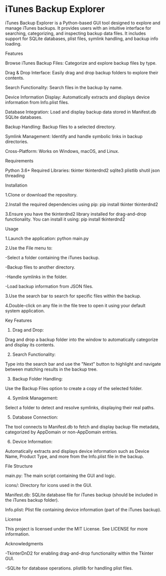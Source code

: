 # iTunes Backup Explorer

iTunes Backup Explorer is a Python-based GUI tool designed to explore and manage iTunes backups. It provides users with an intuitive interface for searching, categorizing, and inspecting backup data files. It includes support for SQLite databases, plist files, symlink handling, and backup info loading.

Features

Browse iTunes Backup Files: Categorize and explore backup files by type.

Drag & Drop Interface: Easily drag and drop backup folders to explore their contents.

Search Functionality: Search files in the backup by name.

Device Information Display: Automatically extracts and displays device information from Info.plist files.

Database Integration: Load and display backup data stored in Manifest.db SQLite databases.

Backup Handling: Backup files to a selected directory.

Symlink Management: Identify and handle symbolic links in backup directories.

Cross-Platform: Works on Windows, macOS, and Linux.




Requirements

Python 3.6+
Required Libraries:
tkinter
tkinterdnd2
sqlite3
plistlib
shutil
json
threading

Installation

1.Clone or download the repository.

2.Install the required dependencies using pip:
pip install tkinter tkinterdnd2

3.Ensure you have the tkinterdnd2 library installed for drag-and-drop functionality. You can install it using:
pip install tkinterdnd2

Usage

1.Launch the application:
python main.py

2.Use the File menu to:

-Select a folder containing the iTunes backup.

-Backup files to another directory.

-Handle symlinks in the folder.

-Load backup information from JSON files.


3.Use the search bar to search for specific files within the backup.

4.Double-click on any file in the file tree to open it using your default system application.

Key Features

1. Drag and Drop:

Drag and drop a backup folder into the window to automatically categorize and display its contents.

2. Search Functionality:

Type into the search bar and use the "Next" button to highlight and navigate between matching results in the backup tree.

3. Backup Folder Handling:

Use the Backup Files option to create a copy of the selected folder.

4. Symlink Management:

Select a folder to detect and resolve symlinks, displaying their real paths.

5. Database Connection:

The tool connects to Manifest.db to fetch and display backup file metadata, categorized by AppDomain or non-AppDomain entries.

6. Device Information:

Automatically extracts and displays device information such as Device Name, Product Type, and more from the Info.plist file in the backup.

File Structure

main.py: The main script containing the GUI and logic.

icons/: Directory for icons used in the GUI.

Manifest.db: SQLite database file for iTunes backup (should be included in the iTunes backup folder).

Info.plist: Plist file containing device information (part of the iTunes backup).

License

This project is licensed under the MIT License. See LICENSE for more information.


Acknowledgments

-TkinterDnD2 for enabling drag-and-drop functionality within the Tkinter GUI.

-SQLite for database operations.
plistlib for handling plist files.
